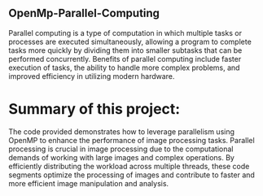 ## OpenMp-Parallel-Computing
Parallel computing is a type of computation in which multiple tasks or processes are executed simultaneously, allowing a program to complete tasks more quickly by dividing them into smaller subtasks that can be performed concurrently.  Benefits of parallel computing include faster execution of tasks, the ability to handle more complex problems, and improved efficiency in utilizing modern hardware.

# Summary of this project: 
The code provided demonstrates how to leverage parallelism using OpenMP to enhance the performance of image processing tasks. Parallel processing is crucial in image processing due to the computational demands of working with large images and complex operations. By efficiently distributing the workload across multiple threads, these code segments optimize the processing of images and contribute to faster and more efficient image manipulation and analysis.


